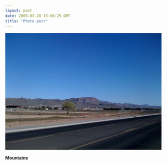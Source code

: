 ```yaml
---
layout: post
date: 2009-03-28 15:50:29 GMT
title: "Photo post"
---
```

![travisj](/images/3501b1890054bcff511ea6a262edd2ad6d93dc77a1becd5c6272d59f6a04ef6a.jpg)

<b>Mountains</b>